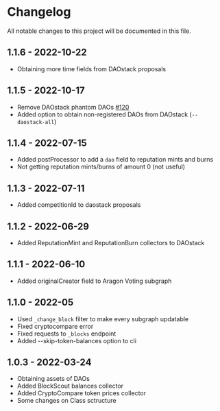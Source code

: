 # Changelog
All notable changes to this project will be documented in this file.

## 1.1.6 - 2022-10-22
- Obtaining more time fields from DAOstack proposals

## 1.1.5 - 2022-10-17
- Remove DAOstack phantom DAOs [#120](https://github.com/Grasia/dao-analyzer/issues/120)
- Added option to obtain non-registered DAOs from DAOstack (`--daostack-all`)

## 1.1.4 - 2022-07-15
- Added postProcessor to add a `dao` field to reputation mints and burns
- Not getting reputation mints/burns of amount 0 (not useful)

## 1.1.3 - 2022-07-11
- Added competitionId to daostack proposals

## 1.1.2 - 2022-06-29
- Added ReputationMint and ReputationBurn collectors to DAOstack

## 1.1.1 - 2022-06-10
- Added originalCreator field to Aragon Voting subgraph

## 1.1.0 - 2022-05
- Used `_change_block` filter to make every subgraph updatable
- Fixed cryptocompare error
- Fixed requests to `_blocks` endpoint 
- Added --skip-token-balances option to cli

## 1.0.3 - 2022-03-24
- Obtaining assets of DAOs
- Added BlockScout balances collector
- Added CryptoCompare token prices collector
- Some changes on Class sctructure